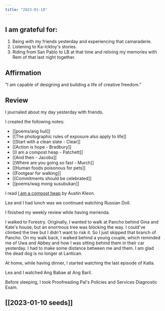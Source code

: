 ```yaml
---
title: "2023-01-10"
---
```

## I am grateful for:
1. Being with my friends yesterday and experiencing that camaraderie.
2. Listening to Ka-Icktoy's stories.
3. Riding from San Pablo to LB at that time and reliving my memories with Rem of that last night together.

## Affirmation

"I am capable of designing and building a life of creative freedom."

## Review

I journaled about my day yesterday with friends.

I created the following notes:
- [[poems/ang huli]]
- [[The photographic rules of exposure also apply to life]]
- [[Start with a clean slate - Clear]]
- [[Action is hope - Bradbury]]
- [[I am a compost heap - Patchett]]
- [[And then - Jacobs]]
- [[Where are you going so fast - Murch]]
- [[Human foods poisonous for pets]]
- [[Footgear for walking]]
- [[Commitments should be celebrated]]
- [[poems/wag mong susubukan]]

I read [I am a compost heap](https://austinkleon.com/2021/10/10/i-am-a-compost-heap/) by Austin Kleon.

Lea and I had lunch was we continued watching Russian Doll.

I finished my weekly review while having merienda.

I walked to Forestry. Originally, I wanted to walk at Pancho behind Gina and Kate's house, but an enormous tree was blocking the way. I could've climbed the tree but I didn't want to risk it. So I just skipped that branch of Pancho. On my walk back, I walked behind a young couple, which reminded me of Uwa and Abbey and how I was sitting behind them in their car yesterday. I had to make some distance between me and them. I am glad the dead dog is no longer at Lantican.

At home, while having dinner, I started watching the last episode of Katla.

Lea and I watched Ang Babae at Ang Baril.

Before sleeping, I took Proofreading Pal's Policies and Services Diagnostic Exam.

## [[2023-01-10 seeds]]
